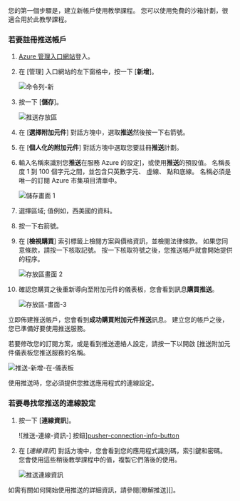 您的第一個步驟是，建立新帳戶使用教學課程。 您可以使用免費的沙箱計劃，很適合用於此教學課程。

### <a name="to-sign-up-for-a-pusher-account"></a>若要註冊推送帳戶

1. [Azure 管理入口網站][]登入。

2. 在 [管理] 入口網站的左下窗格中，按一下 [**新增**]。

    ![命令列-新][command-bar-new]

3. 按一下 [**儲存**]。

    ![推送存放區][pusher-store]

4. 在 [**選擇附加元件**] 對話方塊中，選取**推送**然後按一下右箭號。

5. 在 [**個人化的附加元件**] 對話方塊中選取您要註冊**推送**計劃。

6. 輸入名稱來識別您**推送**在服務 Azure 的設定]，或使用**推送**的預設值。 名稱長度 1 到 100 個字元之間，並包含只英數字元、 虛線、 點和底線。 名稱必須是唯一的訂閱 Azure 市集項目清單中。

    ![儲存畫面 1][store-screen-1]

8. 選擇區域; 值例如，西美國的資料。 

9. 按一下右箭號。

10. 在 [**檢視購買**] 索引標籤上檢閱方案與價格資訊，並檢閱法律條款。 如果您同意條款，請按一下核取記號。 按一下核取符號之後，您推送帳戶就會開始提供的程序。 

    ![存放區畫面 2][store-screen-2]

11. 確認您購買之後重新導向至附加元件的儀表板，您會看到訊息**購買推送**。

    ![存放區-畫面-3][store-screen-3]

立即佈建推送帳戶，您會看到**成功購買附加元件推送**訊息。 建立您的帳戶之後，您已準備好要使用推送服務。

若要修改您的訂閱方案，或是看到推送連絡人設定，請按一下以開啟 [推送附加元件儀表板您推送服務的名稱。

![推送-新增-在-儀表板][pusher-add-on-dashboard]
    
使用推送時，您必須提供您推送應用程式的連線設定。

### <a name="to-find-your-pusher-connection-settings"></a>若要尋找您推送的連線設定 ###

1. 按一下 [**連線資訊**]。

    ![推送-連線-資訊-] 按鈕][pusher-connection-info-button]

2. 在 [*連線資訊*] 對話方塊中，您會看到您的應用程式識別碼，索引鍵和密碼。 您會使用這些稍後教學課程中的值，複製它們落後的使用。

    ![推送連線資訊][pusher-connection-info]

如需有關如何開始使用推送的詳細資訊，請參閱[瞭解推送][]。

<!--images-->

[command-bar-new]: ./media/pusher-sign-up/1-command-bar-new.png
[pusher-store]: ./media/pusher-sign-up/2-pusher-store.png
[store-screen-1]: ./media/pusher-sign-up/3-pusher-store-screen-1.png
[store-screen-2]: ./media/pusher-sign-up/4-pusher-store-screen-2.png
[store-screen-3]: ./media/pusher-sign-up/5-pusher-store-screen-3.png
[pusher-add-on-dashboard]: ./media/pusher-sign-up/6-pusher-add-on-dashboard.png
[pusher-connection-info-button]: ./media/pusher-sign-up/7-pusher-connection-info-button.png
[pusher-connection-info]: ./media/pusher-sign-up/8-pusher-connection-info.png

<!--Links-->

[Azure 管理入口網站]: https://manage.windowsazure.com
[了解推送]: http://pusher.com/docs

